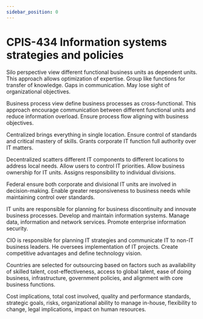 ```yaml
---
sidebar_position: 0
---
```


# CPIS-434 Information systems strategies and policies

Silo perspective view different functional business units as dependent units. This approach allows optimization of expertise. Group like functions for transfer of knowledge. Gaps in communication. May lose sight of organizational objectives.

Business process view define business processes as cross-functional. This approach encourage communication between different functional units and reduce information overload. Ensure process flow aligning with business objectives.

Centralized brings everything in single location. Ensure control of standards and critical mastery of skills. Grants corporate IT function full authority over IT matters.

Decentralized scatters different IT components to different locations to address local needs. Allow users to control IT priorities. Allow business ownership for IT units. Assigns responsibility to individual divisions.

Federal ensure both corporate and divisional IT units are involved in decision-making. Enable greater responsiveness to business needs while maintaining control over standards.

IT units are responsible for planning for business discontinuity and innovate business processes. Develop and maintain information systems. Manage data, information and network services. Promote enterprise information security.

CIO is responsible for planning IT strategies and communicate IT to non-IT business leaders. He oversees implementation of IT projects. Create competitive advantages and define technology vision.

Countries are selected for outsourcing based on factors such as availability of skilled talent, cost-effectiveness, access to global talent, ease of doing business, infrastructure, government policies, and alignment with core business functions.

Cost implications, total cost involved, quality and performance standards, strategic goals, risks, organizational ability to manage in-house, flexibility to change, legal implications, impact on human resources.